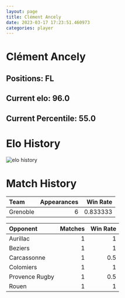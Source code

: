 ```yaml
---  
layout: page  
title: Clément Ancely  
date: 2023-03-17 17:23:51.460973  
categories: player  
---
```

# Clément Ancely

## Positions: FL

## Current elo: 96.0

## Current Percentile: 55.0

# Elo History


![elo history](history_ClémentAncely.png)
# Match History


| Team     |   Appearances |   Win Rate |
|:---------|--------------:|-----------:|
| Grenoble |             6 |   0.833333 |

| Opponent       |   Matches |   Win Rate |
|:---------------|----------:|-----------:|
| Aurillac       |         1 |        1   |
| Beziers        |         1 |        1   |
| Carcassonne    |         1 |        0.5 |
| Colomiers      |         1 |        1   |
| Provence Rugby |         1 |        0.5 |
| Rouen          |         1 |        1   |